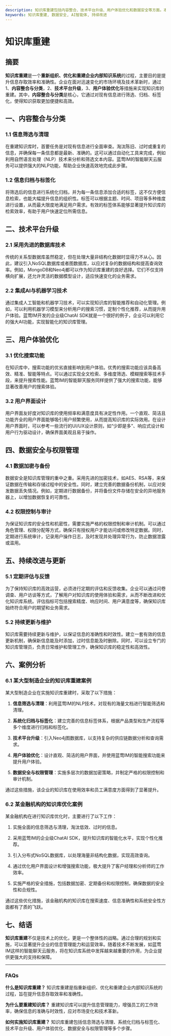 ```yaml
---
description: 知识库重建包括内容整合、技术平台升级、用户体验优化和数据安全等方面。本文介绍了知识库重建的方法、优化策略和案例分析等内容。
keywords: 知识库重建, 数据安全, AI智能体, 持续改进
---
```

# 知识库重建


## 摘要
**知识库重建**是一个**重新组织、优化和重建企业内部知识系统**的过程，主要目的是提升信息存取效率和准确性。企业在面对迅速变化的市场环境及技术革新时，通过1、**内容整合与分类**，2、**技术平台升级**，3、**用户体验优化**等措施来实现知识库的重建。其中，**内容整合与分类**是核心，它通过对现有信息进行筛选、归档、标签化，使得知识获取更加便捷和高效。

## 一、内容整合与分类

### 1.1 信息筛选与清理

在重建知识库时，首要任务是对现有信息进行全面审查。淘汰陈旧、过时或重复的信息，并确保每一条信息都是最新、准确的。这可以通过自动化工具来完成，例如利用自然语言处理（NLP）技术来分析和筛选文本内容。蓝莺IM的智能聊天云服务可以提供强大的NLP功能，帮助企业快速高效地完成此步骤。

### 1.2 信息归档与标签化

将筛选后的信息进行系统化归档，并为每一条信息添加合适的标签，这不仅方便信息检索，也能大幅提升信息的组织性。标签可以根据主题、时间、项目等多种维度进行设置，从而最大限度地满足用户需求。有效的标签体系能够显著提升知识库的检索效率，有助于用户快速定位所需信息。

## 二、技术平台升级

### 2.1 采用先进的数据库技术

传统的关系型数据库虽然稳定，但在处理大量非结构化数据时显得力不从心。因此，建议引入NoSQL数据库或者图数据库，以应对复杂的数据结构和提高查询效率。例如，MongoDB和Neo4j都可以作为知识库重建的良好选择。它们不仅支持横向扩展，还允许灵活的数据模型设计，适应快速变化的业务需求。

### 2.2 集成AI与机器学习技术

通过集成人工智能和机器学习技术，可以实现知识库的智能推荐和自动化管理。例如，可以利用机器学习模型来分析用户的搜索习惯，定制个性化推荐，从而提升用户体验。蓝莺IM开发的企业级ChatAI SDK就是一个很好的例子，企业可以利用它的强大AI功能，实现智能化的知识库管理。

## 三、用户体验优化

### 3.1 优化搜索功能

在知识库中，搜索功能的优劣直接影响到用户体验。优秀的搜索功能应该具备高效、精准、智能等特点。可以通过实现全文检索、多维度筛选、模糊搜索等技术手段，来提升搜索性能。蓝莺IM的智能聊天服务同样提供了强大的搜索功能，能够显著改善用户的搜索体验。

### 3.2 用户界面设计

用户界面友好度对知识库的使用频率和满意度具有决定性作用。一个直观、简洁且功能齐全的用户界面能够吸引用户频繁使用，从而提高知识库的实际效用。在设计用户界面时，可以参考一些流行的UI/UX设计原则，如“少即是多”、响应式设计和用户行为驱动设计，确保界面美观且易于操作。

## 四、数据安全与权限管理

### 4.1 数据加密与备份

数据安全是知识库管理的重中之重。采用先进的加密技术，如AES、RSA等，来保证数据在传输和存储过程中的安全性。同时，建立完善的数据备份机制，以应对突发数据丢失情况。例如，定期进行数据备份，并将备份文件存储在安全的异地服务器上，以增加数据恢复的可靠性。

### 4.2 权限控制与审计

为保证知识库的安全性和机密性，需要实施严格的权限控制和审计机制。可以通过角色管理、权限分配等方式，确保只有授权用户才能访问或修改特定数据。同时，定期进行系统审计，记录用户操作日志，及时发现并处理异常行为，防止数据泄露或滥用。

## 五、持续改进与更新

### 5.1 定期评估与反馈

为了保持知识库的高效运营，必须进行定期的评估和反馈收集。企业可以通过问卷调查、用户访谈等方式，了解用户对知识库的使用体验和需求，从而不断改进和优化知识库系统。评估指标可包括搜索精度、响应时间、用户满意度等，确保知识库始终符合用户的期望和业务需求。

### 5.2 持续更新与维护

知识库需要持续更新与维护，以保证信息的准确性和时效性。建立一套有效的信息更新机制，确保新信息能及时添加，过时信息能及时删除。同时，可以设立专门的知识库管理员，负责日常维护和管理工作，确保知识库的稳定性和高效性。

## 六、案例分析

### 6.1 某大型制造企业的知识库重建案例

某大型制造企业在实施知识库重建时，采取了以下措施：

1. **信息筛选与清理**：利用蓝莺IM的NLP技术，对现有的海量文档进行智能筛选和清理。
  
2. **系统化归档与标签化**：建立完善的信息标签体系，根据产品类型和生产流程等多个维度进行归档和标签化。

3. **技术平台升级**：引入Neo4j图数据库，以支持复杂的供应链数据分析和查询需求。

4. **用户体验优化**：设计直观、简洁的用户界面，并使用蓝莺IM的智能搜索功能来提升用户体验。

5. **数据安全与权限管理**：实施多层次的数据加密策略，并制定严格的权限控制和审计机制。

通过这些措施，该企业的知识库在使用效率和员工满意度方面得到了显著提升。

### 6.2 某金融机构的知识库优化案例

某金融机构在进行知识库优化时，主要进行了以下工作：

1. 实施全面的信息筛选与清理，淘汰低效、过时的信息。
  
2. 采用蓝莺IM的企业级ChatAI SDK，提升知识库的智能化水平，实现个性化推荐。

3. 引入分布式NoSQL数据库，以处理海量非结构化数据，实现高效查询。

4. 通过优化用户界面设计和增强搜索功能，极大提升了客户经理和分析师的工作效率。

5. 实施严格的安全措施，包括数据加密、定期备份和权限控制，确保数据的安全性和合规性。

通过这些优化措施，该金融机构的知识库在搜索速度、信息准确性和系统安全性方面都有了质的飞跃。

## 七、结语

**知识库重建**不仅是技术上的优化，更是一个整体性的战略。通过合理的规划和实施，可以显著提升企业的信息管理能力和运营效率。随着技术不断发展，如蓝莺IM这样的智能聊天云服务，将在知识库系统中发挥越来越重要的作用，为企业提供更强大的支持和保障。

---

### FAQs

**什么是知识库重建？**
知识库重建是指重新组织、优化和重建企业内部知识系统的过程，旨在提升信息存取效率和准确性。

**为什么要重建知识库？**
重建知识库可以提升信息管理能力，增强员工的工作效率，确保信息的准确与时效性，应对市场变化和技术革新。

**如何实施知识库重建？**
知识库重建包括信息筛选与清理、系统化归档与标签化、技术平台升级、用户体验优化、数据安全与权限管理等多个步骤。